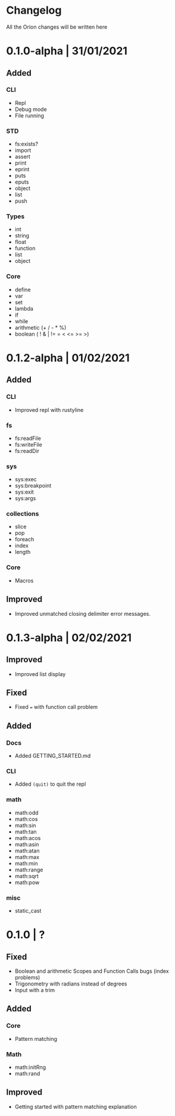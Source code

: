 # Changelog

All the Orion changes will be written here

# 0.1.0-alpha | 31/01/2021

## Added

### CLI

- Repl
- Debug mode
- File running

### STD

- fs:exists?
- import
- assert
- print
- eprint
- puts
- eputs
- object
- list
- push

### Types

- int
- string
- float
- function
- list
- object


### Core

- define
- var
- set
- lambda
- if
- while
- arithmetic (+ / - * %)
- boolean ( ! & | != = < <= >= >)

# 0.1.2-alpha | 01/02/2021

## Added

### CLI

- Improved repl with rustyline

### fs

- fs:readFile
- fs:writeFile
- fs:readDir

### sys

- sys:exec
- sys:breakpoint
- sys:exit
- sys:args

### collections

- slice
- pop
- foreach
- index
- length

### Core

- Macros

## Improved

- Improved unmatched closing delimiter error messages.

# 0.1.3-alpha | 02/02/2021

## Improved

- Improved list display

## Fixed

- Fixed `=` with function call problem

## Added

### Docs

- Added GETTING_STARTED.md

### CLI

- Added `(quit)` to quit the repl

### math

- math:odd
- math:cos
- math:sin
- math:tan
- math:acos
- math:asin
- math:atan
- math:max
- math:min
- math:range
- math:sqrt
- math:pow

### misc

- static_cast

# 0.1.0 | ?

## Fixed

- Boolean and arithmetic Scopes and Function Calls bugs (index problems)
- Trigonometry with radians instead of degrees
- Input with a trim

## Added

### Core

- Pattern matching

### Math

- math:initRng
- math:rand

## Improved

- Getting started with pattern matching explanation
